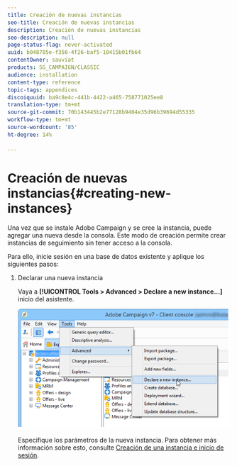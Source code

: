 ```yaml
---
title: Creación de nuevas instancias
seo-title: Creación de nuevas instancias
description: Creación de nuevas instancias
seo-description: null
page-status-flag: never-activated
uuid: b048705e-f356-4f26-baf5-10415b01fb64
contentOwner: sauviat
products: SG_CAMPAIGN/CLASSIC
audience: installation
content-type: reference
topic-tags: appendices
discoiquuid: ba9c8e4c-441b-4422-a465-758771025ee8
translation-type: tm+mt
source-git-commit: 70b143445b2e77128b9404e35d96b39694d55335
workflow-type: tm+mt
source-wordcount: '85'
ht-degree: 14%

---
```



# Creación de nuevas instancias{#creating-new-instances}

Una vez que se instale Adobe Campaign y se cree la instancia, puede agregar una nueva desde la consola. Este modo de creación permite crear instancias de seguimiento sin tener acceso a la consola.

Para ello, inicie sesión en una base de datos existente y aplique los siguientes pasos:

1. Declarar una nueva instancia

   Vaya a **[!UICONTROL Tools > Advanced > Declare a new instance...]** inicio del asistente.

   ![](assets/s_ncs_install_declare_instance_menu.png)

   Especifique los parámetros de la nueva instancia. Para obtener más información sobre esto, consulte [Creación de una instancia e inicio de sesión](../../installation/using/creating-an-instance-and-logging-on.md).

